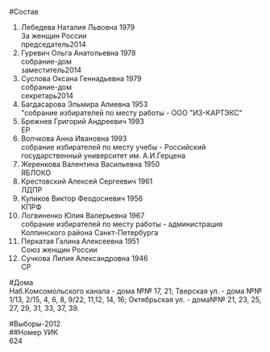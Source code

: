 #Состав  
1. Лебедева Наталия Львовна 1979  
    За женщин России  
    председатель2014  
2. Гуревич Ольга Анатольевна 1978  
    собрание-дом  
    заместитель2014  
3. Суслова Оксана Геннадьевна 1979  
    собрание-дом  
    секретарь2014  
4. Багдасарова Эльмира Алиевна 1953  
    "собрание избирателей по месту работы - ООО "ИЗ-КАРТЭКС"  
5. Брежнев Григорий Андреевич 1993  
    ЕР  
6. Волчкова Анна Ивановна 1993  
    собрание избирателей по месту учебы - Российский государственный университет им. А.И.Герцена  
7. Жеренкова Валентина Васильевна 1950  
    ЯБЛОКО  
8. Крестовский Алексей Сергеевич 1961  
    ЛДПР  
9. Куликов Виктор Феодосиевич 1956  
    КПРФ  
10. Логвиненко Юлия Валерьевна 1967  
    собрание избирателей по месту работы - администрация Колпинского района Санкт-Петербурга  
11. Перкатая Галина Алексеевна 1951  
    Союз женщин России  
12. Сучкова Лилия Александровна 1946  
    СР  

#Дома  
Наб.Комсомольского канала - дома №№ 17, 21; Тверская ул. - дома №№ 1/13, 2/15, 4, 6, 8, 9/22, 11,12, 14, 16; Октябрьская ул. - дома№№ 21, 23, 25, 27, 29, 31, 33, 37, 39.  
  
#Выборы-2012  
##Номер УИК  
624  
